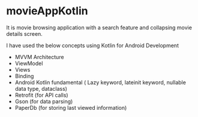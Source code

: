 # movieAppKotlin
It is movie browsing application with a search feature and collapsing movie details screen.

I have used the below concepts using Kotlin for Android Development

- MVVM Architecture
- ViewModel
- Views
- Binding
- Android Kotlin fundamental ( Lazy keyword, lateinit keyword, nullable data type, dataclass)
- Retrofit (for API calls)
- Gson (for data parsing)
- PaperDb (for storing last viewed information)
